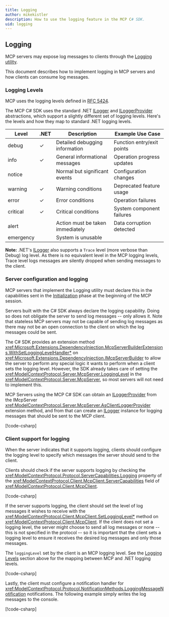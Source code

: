 ```yaml
---
title: Logging
author: mikekistler
description: How to use the logging feature in the MCP C# SDK.
uid: logging
---
```


## Logging

MCP servers may expose log messages to clients through the [Logging utility].

[Logging utility]: https://modelcontextprotocol.io/specification/2025-06-18/server/utilities/logging

This document describes how to implement logging in MCP servers and how clients can consume log messages.

### Logging Levels

MCP uses the logging levels defined in [RFC 5424](https://tools.ietf.org/html/rfc5424).

The MCP C# SDK uses the standard .NET [ILogger] and [ILoggerProvider] abstractions, which support a slightly
different set of logging levels. Here's the levels and how they map to standard .NET logging levels.

| Level     | .NET | Description                       | Example Use Case             |
|-----------|------|-----------------------------------|------------------------------|
| debug     | ✓    | Detailed debugging information    | Function entry/exit points   |
| info      | ✓    | General informational messages    | Operation progress updates   |
| notice    |      | Normal but significant events     | Configuration changes        |
| warning   | ✓    | Warning conditions                | Deprecated feature usage     |
| error     | ✓    | Error conditions                  | Operation failures           |
| critical  | ✓    | Critical conditions               | System component failures    |
| alert     |      | Action must be taken immediately  | Data corruption detected     |
| emergency |      | System is unusable                |                              |

**Note:** .NET's [ILogger] also supports a `Trace` level (more verbose than Debug) log level.
As there is no equivalent level in the MCP logging levels, Trace level logs messages are silently
dropped when sending messages to the client.

[ILogger]: https://learn.microsoft.com/dotnet/api/microsoft.extensions.logging.ilogger
[ILoggerProvider]: https://learn.microsoft.com/dotnet/api/microsoft.extensions.logging.iloggerprovider

### Server configuration and logging

MCP servers that implement the Logging utility must declare this in the capabilities sent in the
[Initialization] phase at the beginning of the MCP session.

[Initialization]: https://modelcontextprotocol.io/specification/2025-06-18/basic/lifecycle#initialization

Servers built with the C# SDK always declare the logging capability. Doing so does not obligate the server
to send log messages -- only allows it. Note that stateless MCP servers may not be capable of sending log
messages as there may not be an open connection to the client on which the log messages could be sent.

The C# SDK provides an extension method <xref:Microsoft.Extensions.DependencyInjection.McpServerBuilderExtensions.WithSetLoggingLevelHandler*> on <xref:Microsoft.Extensions.DependencyInjection.IMcpServerBuilder> to allow the
server to perform any special logic it wants to perform when a client sets the logging level. However, the
SDK already takes care of setting the <xref:ModelContextProtocol.Server.McpServer.LoggingLevel> in the <xref:ModelContextProtocol.Server.McpServer>, so most servers will not need to
implement this.

MCP Servers using the MCP C# SDK can obtain an [ILoggerProvider](https://learn.microsoft.com/dotnet/api/microsoft.extensions.logging.iloggerprovider) from the IMcpServer <xref:ModelContextProtocol.Server.McpServer.AsClientLoggerProvider> extension method,
and from that can create an [ILogger](https://learn.microsoft.com/dotnet/api/microsoft.extensions.logging.ilogger) instance for logging messages that should be sent to the MCP client.

[!code-csharp[](samples/server/Tools/LoggingTools.cs?name=snippet_LoggingConfiguration)]

### Client support for logging

When the server indicates that it supports logging, clients should configure
the logging level to specify which messages the server should send to the client.

Clients should check if the server supports logging by checking the <xref:ModelContextProtocol.Protocol.ServerCapabilities.Logging> property of the <xref:ModelContextProtocol.Client.McpClient.ServerCapabilities> field of <xref:ModelContextProtocol.Client.McpClient>.

[!code-csharp[](samples/client/Program.cs?name=snippet_LoggingCapabilities)]

If the server supports logging, the client should set the level of log messages it wishes to receive with
the <xref:ModelContextProtocol.Client.McpClient.SetLoggingLevel*> method on <xref:ModelContextProtocol.Client.McpClient>. If the client does not set a logging level, the server might choose
to send all log messages or none -- this is not specified in the protocol -- so it is important that the client
sets a logging level to ensure it receives the desired log messages and only those messages.

The `loggingLevel` set by the client is an MCP logging level.
See the [Logging Levels](#logging-levels) section above for the mapping between MCP and .NET logging levels.

[!code-csharp[](samples/client/Program.cs?name=snippet_LoggingLevel)]

Lastly, the client must configure a notification handler for <xref:ModelContextProtocol.Protocol.NotificationMethods.LoggingMessageNotification> notifications.
The following example simply writes the log messages to the console.

[!code-csharp[](samples/client/Program.cs?name=snippet_LoggingHandler)]
